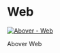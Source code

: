 # Web

[![Abover - Web](https://circleci.com/gh/aboverio/web.svg?style=svg)](https://circleci.com/gh/aboverio/web)

Abover Web
